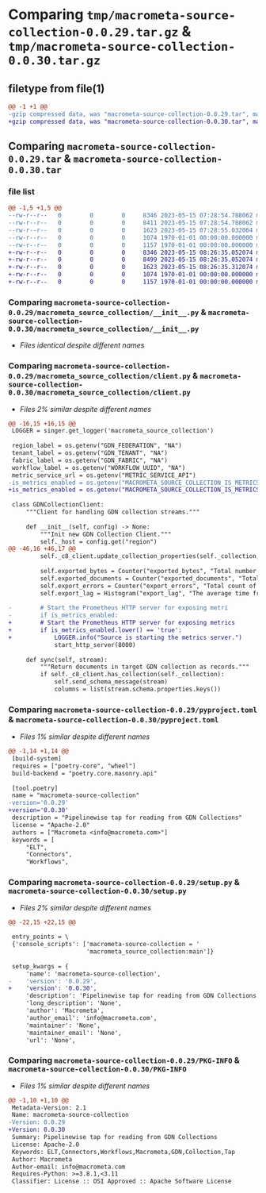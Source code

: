 # Comparing `tmp/macrometa-source-collection-0.0.29.tar.gz` & `tmp/macrometa-source-collection-0.0.30.tar.gz`

## filetype from file(1)

```diff
@@ -1 +1 @@
-gzip compressed data, was "macrometa-source-collection-0.0.29.tar", max compression
+gzip compressed data, was "macrometa-source-collection-0.0.30.tar", max compression
```

## Comparing `macrometa-source-collection-0.0.29.tar` & `macrometa-source-collection-0.0.30.tar`

### file list

```diff
@@ -1,5 +1,5 @@
--rw-r--r--   0        0        0     8346 2023-05-15 07:28:54.788062 macrometa-source-collection-0.0.29/macrometa_source_collection/__init__.py
--rw-r--r--   0        0        0     8411 2023-05-15 07:28:54.788062 macrometa-source-collection-0.0.29/macrometa_source_collection/client.py
--rw-r--r--   0        0        0     1623 2023-05-15 07:28:55.032064 macrometa-source-collection-0.0.29/pyproject.toml
--rw-r--r--   0        0        0     1074 1970-01-01 00:00:00.000000 macrometa-source-collection-0.0.29/setup.py
--rw-r--r--   0        0        0     1157 1970-01-01 00:00:00.000000 macrometa-source-collection-0.0.29/PKG-INFO
+-rw-r--r--   0        0        0     8346 2023-05-15 08:26:35.052074 macrometa-source-collection-0.0.30/macrometa_source_collection/__init__.py
+-rw-r--r--   0        0        0     8499 2023-05-15 08:26:35.052074 macrometa-source-collection-0.0.30/macrometa_source_collection/client.py
+-rw-r--r--   0        0        0     1623 2023-05-15 08:26:35.312074 macrometa-source-collection-0.0.30/pyproject.toml
+-rw-r--r--   0        0        0     1074 1970-01-01 00:00:00.000000 macrometa-source-collection-0.0.30/setup.py
+-rw-r--r--   0        0        0     1157 1970-01-01 00:00:00.000000 macrometa-source-collection-0.0.30/PKG-INFO
```

### Comparing `macrometa-source-collection-0.0.29/macrometa_source_collection/__init__.py` & `macrometa-source-collection-0.0.30/macrometa_source_collection/__init__.py`

 * *Files identical despite different names*

### Comparing `macrometa-source-collection-0.0.29/macrometa_source_collection/client.py` & `macrometa-source-collection-0.0.30/macrometa_source_collection/client.py`

 * *Files 2% similar despite different names*

```diff
@@ -16,15 +16,15 @@
 LOGGER = singer.get_logger('macrometa_source_collection')
 
 region_label = os.getenv("GDN_FEDERATION", "NA")
 tenant_label = os.getenv("GDN_TENANT", "NA")
 fabric_label = os.getenv("GDN_FABRIC", "NA")
 workflow_label = os.getenv("WORKFLOW_UUID", "NA")
 metric_service_url = os.getenv("METRIC_SERVICE_API")
-is_metrics_enabled = os.getenv("MACROMETA_SOURCE_COLLECTION_IS_METRICS_ENABLED", False)
+is_metrics_enabled = os.getenv("MACROMETA_SOURCE_COLLECTION_IS_METRICS_ENABLED", 'False')
 
 class GDNCollectionClient:
     """Client for handling GDN collection streams."""
 
     def __init__(self, config) -> None:
         """Init new GDN Collection Client."""
         self._host = config.get("region")
@@ -46,16 +46,17 @@
         self._c8_client.update_collection_properties(self._collection, has_stream=True)
 
         self.exported_bytes = Counter("exported_bytes", "Total number of bytes exported from GDN collections", ['region', 'tenant', 'fabric', 'workflow'])
         self.exported_documents = Counter("exported_documents", "Total number of documents exported from GDN collections", ['region', 'tenant', 'fabric', 'workflow'])
         self.export_errors = Counter("export_errors", "Total count of errors while exporting data from GDN collections", ['region', 'tenant', 'fabric', 'workflow'])
         self.export_lag = Histogram("export_lag", "The average time from when the data changes in GDN collections are reflected in external data sources", ['region', 'tenant', 'fabric', 'workflow'])
         
-        # Start the Prometheus HTTP server for exposing metri
-        if is_metrics_enabled:
+        # Start the Prometheus HTTP server for exposing metrics
+        if is_metrics_enabled.lower() == 'true':
+            LOGGER.info("Source is starting the metrics server.")
             start_http_server(8000)
 
     def sync(self, stream):
         """Return documents in target GDN collection as records."""
         if self._c8_client.has_collection(self._collection):
             self.send_schema_message(stream)
             columns = list(stream.schema.properties.keys())
```

### Comparing `macrometa-source-collection-0.0.29/pyproject.toml` & `macrometa-source-collection-0.0.30/pyproject.toml`

 * *Files 1% similar despite different names*

```diff
@@ -1,14 +1,14 @@
 [build-system]
 requires = ["poetry-core", "wheel"]
 build-backend = "poetry.core.masonry.api"
 
 [tool.poetry]
 name = "macrometa-source-collection"
-version='0.0.29'
+version='0.0.30'
 description = "Pipelinewise tap for reading from GDN Collections"
 license = "Apache-2.0"
 authors = ["Macrometa <info@macrometa.com>"]
 keywords = [
     "ELT",
     "Connectors",
     "Workflows",
```

### Comparing `macrometa-source-collection-0.0.29/setup.py` & `macrometa-source-collection-0.0.30/setup.py`

 * *Files 2% similar despite different names*

```diff
@@ -22,15 +22,15 @@
 
 entry_points = \
 {'console_scripts': ['macrometa-source-collection = '
                      'macrometa_source_collection:main']}
 
 setup_kwargs = {
     'name': 'macrometa-source-collection',
-    'version': '0.0.29',
+    'version': '0.0.30',
     'description': 'Pipelinewise tap for reading from GDN Collections',
     'long_description': 'None',
     'author': 'Macrometa',
     'author_email': 'info@macrometa.com',
     'maintainer': 'None',
     'maintainer_email': 'None',
     'url': 'None',
```

### Comparing `macrometa-source-collection-0.0.29/PKG-INFO` & `macrometa-source-collection-0.0.30/PKG-INFO`

 * *Files 1% similar despite different names*

```diff
@@ -1,10 +1,10 @@
 Metadata-Version: 2.1
 Name: macrometa-source-collection
-Version: 0.0.29
+Version: 0.0.30
 Summary: Pipelinewise tap for reading from GDN Collections
 License: Apache-2.0
 Keywords: ELT,Connectors,Workflows,Macrometa,GDN,Collection,Tap
 Author: Macrometa
 Author-email: info@macrometa.com
 Requires-Python: >=3.8.1,<3.11
 Classifier: License :: OSI Approved :: Apache Software License
```


